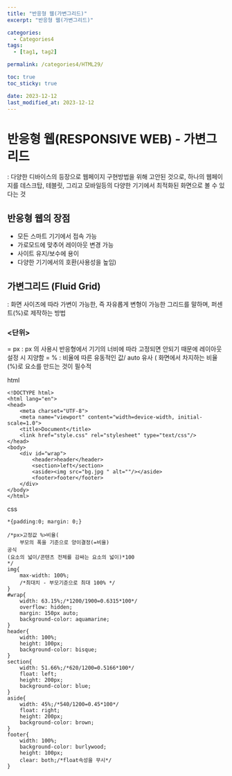 ```yaml
---
title: "반응형 웹(가변그리드)"
excerpt: "반응형 웹(가변그리드)"

categories:
  - Categories4
tags:
  - [tag1, tag2]

permalink: /categories4/HTML29/

toc: true
toc_sticky: true

date: 2023-12-12
last_modified_at: 2023-12-12
---
```


# 반응형 웹(RESPONSIVE WEB) - 가변그리드

: 다양한 디바이스의 등장으로 웹페이지 구현방법을 위해 고안된 것으로, 하나의 웹페이지를 데스크탑, 테블릿, 그리고 모바일등의 다양한 기기에서 최적화된 화면으로 볼 수 있다는 것

## 반응형 웹의 장점

- 모든 스마트 기기에서 접속 가능
- 가로모드에 맞추어 레이아웃 변경 가능
- 사이트 유지/보수에 용이
- 다양한 기기에서의 호환(사용성을 높임)

## 가변그리드 (Fluid Grid)

: 화면 사이즈에 따라 가변이 가능한, 즉 자유롭게 변형이 가능한 그리드를 말하며, 퍼센트(%)로 제작하는 방법

### <단위>

= px : px 의 사용시 반응형에서 기기의 너비에 따라 고정되면 안되기 때문에 레이아웃 설정 시 지양함
= % : 비율에 따른 유동적인 값/ auto 유사 ( 화면에서 차지하는 비율 (%)로 요소를 만드는 것이 필수적

html

```
<!DOCTYPE html>
<html lang="en">
<head>
    <meta charset="UTF-8">
    <meta name="viewport" content="width=device-width, initial-scale=1.0">
    <title>Document</title>
    <link href="style.css" rel="stylesheet" type="text/css"/>
</head>
<body>
    <div id="wrap">
        <header>header</header>
        <section>left</section>
        <aside><img src="bg.jpg " alt=""/></aside>
        <footer>footer</footer>
    </div>
</body>
</html>
```

css

```
*{padding:0; margin: 0;}

/*px>고정값 %>비율(
    부모의 폭을 기준으로 양이결정(=비율)
공식
(요소의 넓이/콘텐츠 전체를 감싸는 요소의 넓이)*100
*/
img{
    max-width: 100%;
    /*최대치 - 부모기준으로 최대 100% */
}
#wrap{
    width: 63.15%;/*1200/1900=0.6315*100*/
    overflow: hidden;
    margin: 150px auto;
    background-color: aquamarine;
}
header{
    width: 100%;
    height: 100px;
    background-color: bisque;
}
section{
    width: 51.66%;/*620/1200=0.5166*100*/
    float: left;
    height: 200px;
    background-color: blue;
}
aside{
    width: 45%;/*540/1200=0.45*100*/
    float: right;
    height: 200px;
    background-color: brown;
}
footer{
    width: 100%;
    background-color: burlywood;
    height: 100px;
    clear: both;/*float속성을 무시*/
}
```
